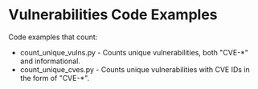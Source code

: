 # Vulnerabilities Code Examples

Code examples that count:

* count_unique_vulns.py - Counts unique vulnerabilities, both "CVE-*" and informational.
* count_unique_cves.py - Counts unique vulnerabilities with CVE IDs in the form of "CVE-*".

